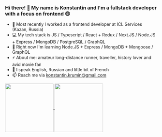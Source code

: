 ### Hi there! 👋 My name is Konstantin and I'm a fullstack developer with a focus on frontend :sunglasses:

- :briefcase: Most recently I worked as a frontend developer at ICL Services (Kazan, Russia)
- :computer: My tech stack is JS / Typescript / React + Redux / Next.JS / Node.JS + Express / MongoDB / PostgreSQL / GraphQL
- 🔭 Right now I'm learning Node.JS + Express / MongoDB + Mongoose / GraphQL
- ⚡ About me: amateur long-distance runner, traveller, history lover and avid movie fan
- :speech_balloon: I speak English, Russian and little bit of French
- 📫 Reach me via konstantin.krumin@gmail.com

<a href="https://github.com/anuraghazra/github-readme-stats">
  <img align="center" height="160" src="https://github-readme-stats.vercel.app/api?username=konstantinkrumin" />
</a>
<a href="https://github.com/anuraghazra/github-readme-stats">
  <img align="center" height="160" src="https://github-readme-stats.vercel.app/api/top-langs/?username=konstantinkrumin&langs_count=10&layout=compact" />
</a>
